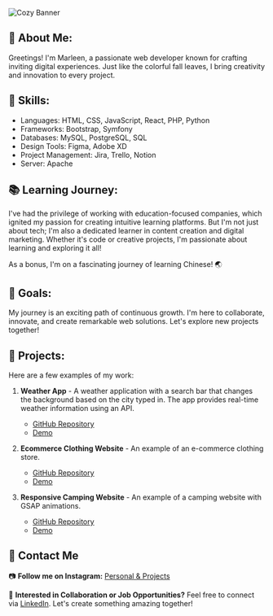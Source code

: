 ![Cozy Banner](https://github.com/itsmemarly/itsmemarly/assets/31918408/4030c652-99ad-4818-b854-16bc4ce31ddb)

## 🍂 About Me:
Greetings! I'm Marleen, a passionate web developer known for crafting inviting digital experiences. Just like the colorful fall leaves, I bring creativity and innovation to every project.

## 💼 Skills:
- Languages: HTML, CSS, JavaScript, React, PHP, Python
- Frameworks: Bootstrap, Symfony
- Databases: MySQL, PostgreSQL, SQL
- Design Tools: Figma, Adobe XD
- Project Management: Jira, Trello, Notion
- Server: Apache

## 📚 Learning Journey:
I've had the privilege of working with education-focused companies, which ignited my passion for creating intuitive learning platforms. But I'm not just about tech; I'm also a dedicated learner in content creation and digital marketing. Whether it's code or creative projects, I'm passionate about learning and exploring it all!

As a bonus, I'm on a fascinating journey of learning Chinese! 🌏

## 🎯 Goals:
My journey is an exciting path of continuous growth. I'm here to collaborate, innovate, and create remarkable web solutions. Let's explore new projects together!

## 🌟 Projects:
Here are a few examples of my work:

1. **Weather App** - A weather application with a search bar that changes the background based on the city typed in. The app provides real-time weather information using an API.

   - [GitHub Repository](https://github.com/itsmemarly/weather-app)
   - [Demo](https://itsmemarly.github.io/weather-app/)

2. **Ecommerce Clothing Website** - An example of an e-commerce clothing store.

   - [GitHub Repository](https://github.com/itsmemarly/Ecommerce-Clothing-Website)
   - [Demo](https://itsmemarly.github.io/Ecommerce-Clothing-Website/)

3. **Responsive Camping Website** - An example of a camping website with GSAP animations.

   - [GitHub Repository](https://github.com/itsmemarly/Responsive-Camping-Website)
   - [Demo](https://itsmemarly.github.io/Responsive-Camping-Website/)

## 💌 Contact Me

📷 **Follow me on Instagram:** [Personal & Projects](https://instagram.com/its.me.marly)

📩 **Interested in Collaboration or Job Opportunities?** 
Feel free to connect via [LinkedIn](https://www.linkedin.com/in/marleen-reiding/). Let's create something amazing together!


